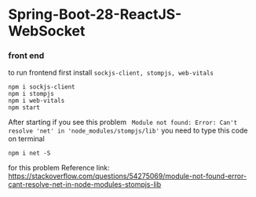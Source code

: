 # Spring-Boot-28-ReactJS-WebSocket


### front end
to run frontend first install `sockjs-client, stompjs, web-vitals` 
```
npm i sockjs-client
npm i stompjs
npm i web-vitals
npm start
```
After starting if you see this problem ` Module not found: Error: Can't resolve 'net' in 'node_modules/stompjs/lib'` you need to type this code on terminal
```
npm i net -S
```
for this problem Reference link: 
https://stackoverflow.com/questions/54275069/module-not-found-error-cant-resolve-net-in-node-modules-stompjs-lib
